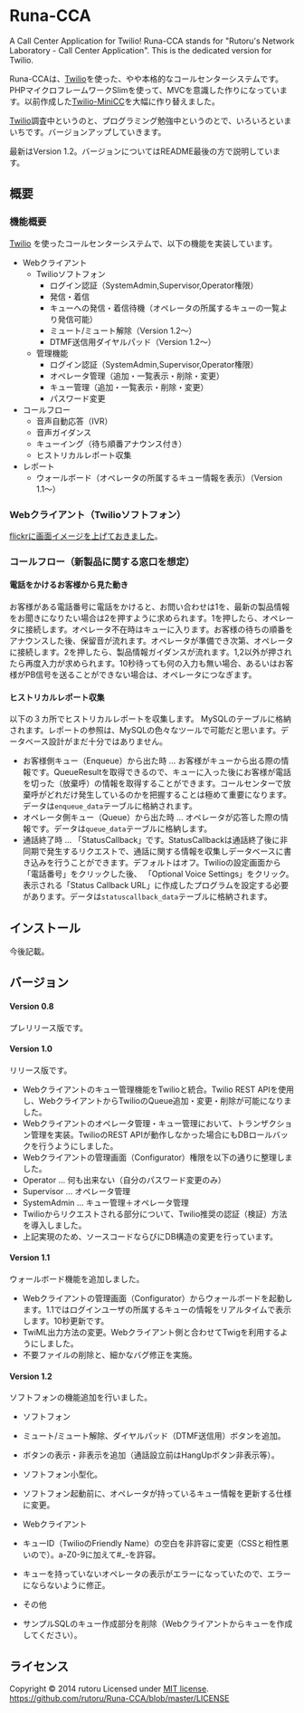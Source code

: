 Runa-CCA
========

A Call Center Application for Twilio!
Runa-CCA stands for "Rutoru's Network Laboratory - Call Center Application". This is the dedicated version for Twilio.  

Runa-CCAは、[Twilio](http://twilio.kddi-web.com)を使った、やや本格的なコールセンターシステムです。PHPマイクロフレームワークSlimを使って、MVCを意識した作りになっています。以前作成した[Twilio-MiniCC](https://github.com/rutoru/Twilio-MiniCC)を大幅に作り替えました。

[Twilio](http://twilio.kddi-web.com)調査中というのと、プログラミング勉強中というのとで、いろいろといまいちです。バージョンアップしていきます。

最新はVersion 1.2。バージョンについてはREADME最後の方で説明しています。

概要
------
### 機能概要 ###
[Twilio](http://twilio.kddi-web.com) を使ったコールセンターシステムで、以下の機能を実装しています。

+ Webクライアント
    + Twilioソフトフォン
        + ログイン認証（SystemAdmin,Supervisor,Operator権限）
        + 発信・着信
        + キューへの発信・着信待機（オペレータの所属するキューの一覧より発信可能）
        + ミュート/ミュート解除（Version 1.2〜）
        + DTMF送信用ダイヤルパッド（Version 1.2〜）
    + 管理機能
        + ログイン認証（SystemAdmin,Supervisor,Operator権限）
        + オペレータ管理（追加・一覧表示・削除・変更） 
        + キュー管理（追加・一覧表示・削除・変更） 
        + パスワード変更
+ コールフロー
    + 音声自動応答（IVR）
    + 音声ガイダンス
    + キューイング（待ち順番アナウンス付き）
    + ヒストリカルレポート収集
+ レポート
    + ウォールボード（オペレータの所属するキュー情報を表示）（Version 1.1〜）

### Webクライアント（Twilioソフトフォン） ###
[flickrに画面イメージを上げておきました](https://www.flickr.com/x/t/0093009/photos/40853659@N06/sets/72157644527599345/)。

### コールフロー（新製品に関する窓口を想定） ###
#### 電話をかけるお客様から見た動き ####
お客様がある電話番号に電話をかけると、お問い合わせは1を、最新の製品情報をお聞きになりたい場合は2を押すように求められます。1を押したら、オペレータに接続します。オペレータ不在時はキューに入ります。お客様の待ちの順番をアナウンスした後、保留音が流れます。オペレータが準備でき次第、オペレータに接続します。2を押したら、製品情報ガイダンスが流れます。1,2以外が押されたら再度入力が求められます。10秒待っても何の入力も無い場合、あるいはお客様がPB信号を送ることができない場合は、オペレータにつなぎます。

#### ヒストリカルレポート収集 ####
以下の３カ所でヒストリカルレポートを収集します。
MySQLのテーブルに格納されます。レポートの参照は、MySQLの色々なツールで可能だと思います。データベース設計がまだ十分ではありません。

+ お客様側キュー（Enqueue）から出た時 … お客様がキューから出る際の情報です。QueueResultを取得できるので、キューに入った後にお客様が電話を切った（放棄呼）の情報を取得することができます。コールセンターで放棄呼がどれだけ発生しているのかを把握することは極めて重要になります。データは`enqueue_data`テーブルに格納されます。
+ オペレータ側キュー（Queue）から出た時 … オペレータが応答した際の情報です。データは`queue_data`テーブルに格納します。
+ 通話終了時 ... 「StatusCallback」です。StatusCallbackは通話終了後に非同期で発生するリクエストで、通話に関する情報を収集しデータベースに書き込みを行うことができます。デフォルトはオフ。Twilioの設定画面から「電話番号」をクリックした後、 「Optional Voice Settings」をクリック。表示される「Status Callback URL」に作成したプログラムを設定する必要があります。データは`statuscallback_data`テーブルに格納されます。

インストール
------
今後記載。

バージョン
------
#### Version 0.8 ####
プレリリース版です。

#### Version 1.0 ####
リリース版です。

+ Webクライアントのキュー管理機能をTwilioと統合。Twilio REST APIを使用し、WebクライアントからTwilioのQueue追加・変更・削除が可能になりました。
+ Webクライアントのオペレータ管理・キュー管理において、トランザクション管理を実装。TwilioのREST APIが動作しなかった場合にもDBロールバックを行うようにしました。
+ Webクライアントの管理画面（Configurator）権限を以下の通りに整理しました。
 + Operator ... 何も出来ない（自分のパスワード変更のみ）
 + Supervisor ... オペレータ管理
 + SystemAdmin ... キュー管理＋オペレータ管理
+ Twilioからリクエストされる部分について、Twilio推奨の認証（検証）方法を導入しました。
+ 上記実現のため、ソースコードならびにDB構造の変更を行っています。

#### Version 1.1 ####
ウォールボード機能を追加しました。

+ Webクライアントの管理画面（Configurator）からウォールボードを起動します。1.1ではログインユーザの所属するキューの情報をリアルタイムで表示します。10秒更新です。
+ TwiML出力方法の変更。Webクライアント側と合わせてTwigを利用するようにしました。
+ 不要ファイルの削除と、細かなバグ修正を実施。

#### Version 1.2 ####
ソフトフォンの機能追加を行いました。

+ ソフトフォン
 + ミュート/ミュート解除、ダイヤルパッド（DTMF送信用）ボタンを追加。
 + ボタンの表示・非表示を追加（通話設立前はHangUpボタン非表示等）。
 + ソフトフォン小型化。
 + ソフトフォン起動前に、オペレータが持っているキュー情報を更新する仕様に変更。

+ Webクライアント
 + キューID（TwilioのFriendly Name）の空白を非許容に変更（CSSと相性悪いので）。a-Z0-9に加えて#_-を許容。
 + キューを持っていないオペレータの表示がエラーになっていたので、エラーにならないように修正。

+ その他
 + サンプルSQLのキュー作成部分を削除（Webクライアントからキューを作成してください）。
 
ライセンス
----------
Copyright &copy; 2014 rutoru
Licensed under [MIT license][MIT].    
https://github.com/rutoru/Runa-CCA/blob/master/LICENSE
 
[MIT]: http://www.opensource.org/licenses/mit-license.php
